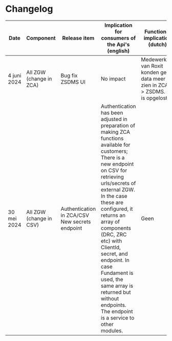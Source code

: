 # Changelog

| Date        | Component                  | Release item                          | Implication for consumers of the Api's (english)                                                                                                                                                                                                                                        | Functional implication (dutch) |
|-------------|----------------------------|---------------------------------------|------------------------------------------------------------------------------------------------------------------------------------------------------------------------------------------------------------------------------------------------------------------------------------------|-----------------------------|
| 4 juni 2024 | All ZGW (change in ZCA) | Bug fix ZSDMS UI | No impact | Medewerkers van Roxit konden  geen data meer zien in ZCA -> ZSDMS. Dit is opgelost
| 30 mei 2024 | All ZGW (change in CSV)   | Authentication in ZCA/CSV New secrets endpoint | Authentication has been adjusted in preparation of making ZCA functions available for customers; There is a new endpoint on CSV for retrieving urls/secrets of external ZGW. In the case these are configured, it returns an array of components (DRC, ZRC etc) with ClientId, secret, and endpoint. In case Fundament is used, the same array is returned but without endpoints. The endpoint is a service to other modules. | Geen                      |
